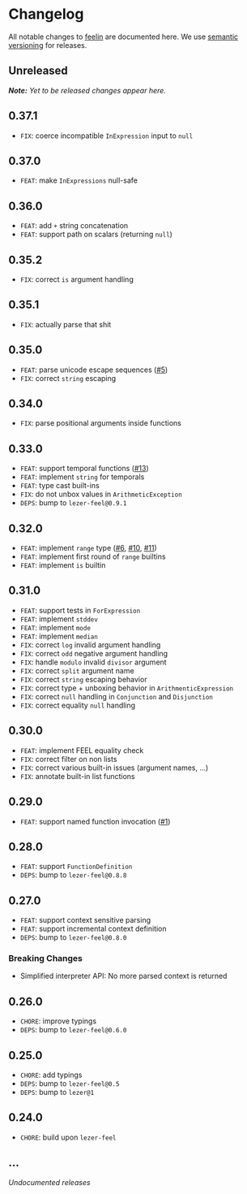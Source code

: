# Changelog

All notable changes to [feelin](https://github.com/nikku/feelin) are documented here. We use [semantic versioning](http://semver.org/) for releases.

## Unreleased

___Note:__ Yet to be released changes appear here._

## 0.37.1

* `FIX`: coerce incompatible `InExpression` input to `null`

## 0.37.0

* `FEAT`: make `InExpressions` null-safe

## 0.36.0

* `FEAT`: add `+` string concatenation
* `FEAT`: support path on scalars (returning `null`)

## 0.35.2

* `FIX`: correct `is` argument handling

## 0.35.1

* `FIX`: actually parse that shit

## 0.35.0

* `FEAT`: parse unicode escape sequences ([#5](https://github.com/nikku/feelin/issues/5))
* `FIX`: correct `string` escaping

## 0.34.0

* `FIX`: parse positional arguments inside functions

## 0.33.0

* `FEAT`: support temporal functions ([#13](https://github.com/nikku/feelin/issues/13))
* `FEAT`: implement `string` for temporals
* `FEAT`: type cast built-ins
* `FIX`: do not unbox values in `ArithmeticException`
* `DEPS`: bump to `lezer-feel@0.9.1`

## 0.32.0

* `FEAT`: implement `range` type ([#6](https://github.com/nikku/feelin/issues/6), [#10](https://github.com/nikku/feelin/issues/10), [#11](https://github.com/nikku/feelin/issues/11))
* `FEAT`: implement first round of `range` builtins
* `FEAT`: implement `is` builtin

## 0.31.0

* `FEAT`: support tests in `ForExpression`
* `FEAT`: implement `stddev`
* `FEAT`: implement `mode`
* `FEAT`: implement `median`
* `FIX`: correct `log` invalid argument handling
* `FIX`: correct `odd` negative argument handling
* `FIX`: handle `modulo` invalid `divisor` argument
* `FIX`: correct `split` argument name
* `FIX`: correct `string` escaping behavior
* `FIX`: correct type + unboxing behavior in `ArithmenticExpression`
* `FIX`: correct `null` handling in `Conjunction` and `Disjunction`
* `FIX`: correct equality `null` handling

## 0.30.0

* `FEAT`: implement FEEL equality check
* `FIX`: correct filter on non lists
* `FIX`: correct various built-in issues (argument names, ...)
* `FIX`: annotate built-in list functions

## 0.29.0

* `FEAT`: support named function invocation ([#1](https://github.com/nikku/feelin/issues/1))

## 0.28.0

* `FEAT`: support `FunctionDefinition`
* `DEPS`: bump to `lezer-feel@0.8.8`

## 0.27.0

* `FEAT`: support context sensitive parsing
* `FEAT`: support incremental context definition
* `DEPS`: bump to `lezer-feel@0.8.0`

### Breaking Changes

* Simplified interpreter API: No more parsed context is returned

## 0.26.0

* `CHORE`: improve typings
* `DEPS`: bump to `lezer-feel@0.6.0`

## 0.25.0

* `CHORE`: add typings
* `DEPS`: bump to `lezer-feel@0.5`
* `DEPS`: bump to `lezer@1`

## 0.24.0

* `CHORE`: build upon `lezer-feel`

## ...

_Undocumented releases_
